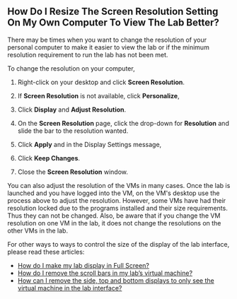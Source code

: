 ## How Do I Resize The Screen Resolution Setting On My Own Computer To View The Lab Better?

There may be times when you want to change the resolution of your personal computer to make it easier to view the lab or if the minimum resolution requirement to run the lab has not been met.

To change the resolution on your computer, 

1. Right-click on your desktop and click **Screen Resolution**. 

1. If **Screen Resolution** is not available, click **Personalize**, 

1. Click **Display** and **Adjust Resolution**. 

1. On the **Screen Resolution** page, click the drop-down for **Resolution** and slide the bar to the resolution wanted. 

1. Click **Apply** and in the Display Settings message, 

1. Click **Keep Changes**. 

1. Close the **Screen Resolution** window.

You can also adjust the resolution of the VMs in many cases. Once the lab is launched and you have logged into the VM, on the VM's desktop use the process above to adjust the resolution. However, some VMs have had their resolution locked due to the programs installed and their size requirements. Thus they can not be changed. Also, be aware that if you change the VM resolution on one VM in the lab, it does not change the resolutions on the other VMs in the lab.

For other ways to ways to control the size of the display of the lab interface, please read these articles:

- [How do I make my lab display in Full Screen?](how-do-i-make-my-lab-display-in-full-screen.md)
- [How do I remove the scroll bars in my lab’s virtual machine?](how-do-i-remove-the-scroll-bars-in-my-labs-virtual-machine.md)
- [How can I remove the side, top and bottom displays to only see the virtual machine in the lab interface?](how-do-i-remove-the-scroll-bars-in-my-labs-virtual-machine.md)
